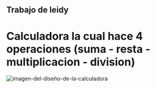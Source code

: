 ## Trabajo de leidy 

# Calculadora la cual hace 4 operaciones (suma - resta - multiplicacion - division)
![imagen-del-diseño-de-la-calculadora]()